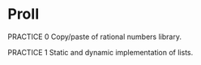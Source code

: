 # ProII
PRACTICE 0
Copy/paste of rational numbers library.

PRACTICE 1
Static and dynamic implementation of lists.

